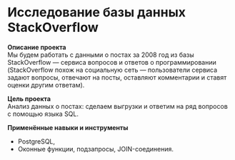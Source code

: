 # Исследование базы данных StackOverflow

**Описание проекта**<br>
Мы будем работать с данными о постах за 2008 год из базы StackOverflow — сервиса вопросов и ответов о программировании (StackOverflow похож на социальную сеть — пользователи сервиса задают вопросы, отвечают на посты, оставляют комментарии и ставят оценки другим ответам). 

**Цель проекта**<br> 
Анализ данных о постах: сделаем выгрузки и ответим на ряд вопросов с помощью языка SQL.

**Применённые навыки и инструменты**<br> 
 - PostgreSQL,
 - Оконные функции, подзапросы, JOIN-соединения.
